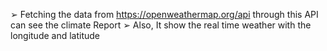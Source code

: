 ➢ Fetching the data from
https://openweathermap.org/api
through this API can see the climate
Report
➢ Also, It show the real time weather
with the longitude and latitude
